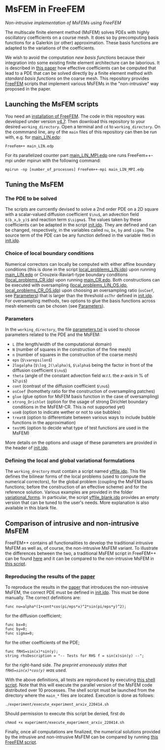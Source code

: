 # MsFEM in FreeFEM
*Non-intrusive implementation of MsFEMs using FreeFEM*

The multiscale finite element method (MsFEM) solves PDEs with highly oscillatory coefficients on a course mesh. It does so by precomputing basis functions for a Galerkin (or other) approximation. These basis functions are adapted to the variations of the coefficients. 

We wish to avoid the computation *new basis functions* because their integration into some existing finite element architecture can be laborious. It is described in [this paper](https://arxiv.org/abs/2204.06852) how effective coefficients can be computed that lead to a PDE that can be solved directly by a finite element method with *standard basis functions* on the coarse mesh. This repository provides [FreeFEM](https://freefem.org/) scripts that implement various MsFEMs in the "non-intrusive" way proposed in the paper.

## Launching the MsFEM scripts

You need an [installation of FreeFEM](https://doc.freefem.org/introduction/installation.html). The code in this repository was developed under version [v4.7](https://github.com/FreeFem/FreeFem-sources/releases/tag/v4.7).
Then download this repository to your desired `working_directory`. Open a terminal and `cd` to `working_directory`. On the commmand line, any of the `main` files of this repository can then be run with, e.g. for [main_LIN.edp](main_LIN.edp):
```
FreeFem++ main_LIN.edp
```
For its parallelized counter part [main_LIN_MPI.edp](main_LIN_MPI.edp) one runs FreeFem++-mpi under mpirun with the following command:
```
mpirun -np [number_of_processes] FreeFem++-mpi main_LIN_MPI.edp
```

## Tuning the MsFEM
### The PDE to be solved
The scripts are currcently devised to solve a 2nd order PDE on a 2D square with a scalar-valued diffusion coefficient `$\nu$`, an advection field `$(b_x,b_y)$` and reaction term `$\sigma$`. The values taken by these coefficients can be adapted in the script [init.idp](msfem_blocks/init.idp). They are defined and can be changed, respectively, in the variables called `nu`, `bx`, `by` and `sigma`. The source term of the PDE can be any function defined in the variable `fRHS` in [init.idp](msfem_blocks/init.idp).

### Choice of local boundary conditions
Numerical correctors can locally be computed with either affine boundary conditions (this is done in the script [local_problems_LIN.idp](msfem_blocks/local_problems_LIN.idp)) upon running [main_LIN.edp](main_LIN.edp) or Crouzeix-Raviart-type boundary conditions ([local_problems_CR.idp](msfem_blocks/local_problems_CR.idp)) upon running [main_CR.edp](main_CR.edp). 
Both constructions can be executed with oversampling ([local_problems_LIN_OS.idp](msfem_blocks/local_problems_LIN_OS.idp), [local_problems_CR_OS.idp](msfem_blocks/local_problems_CR_OS.idp)) upon choosing an oversampling ratio (`osCoef`, see [Parameters](#parameters)) that is larger than the threshold `osThr` defined in [init.idp](msfem_blocks/init.idp). For oversampling methods, two options to glue the basis functions across mesh elements can be chosen (see [Parameters](#parameters)).

### Parameters
In the `working_directory`, the file [parameters.txt](parameters.txt) is used to choose parameters related to the PDE and the MsFEM: 
- `L` (the length/width of the computational domain)
- `N` (number of squares in the construction of the fine mesh)
- `n` (number of squares in the construction of the coarse mesh)
- `eps` (`$\varepsilon$`) 
- `2logalpha` (`$\log_2(\alpha)$`, `$\alpha$` being the factor in front of the diffusion coefficient `$\nu$`)
- `theta` (angle of the constant advection field w.r.t. the $x$-axis in % of `$2\pi$`)
- `cont` (contrast of the diffusion coefficient `$\nu$`)
- `osCoef` (homothety ratio for the construction of oversampling patches)
- `glue` (glue option for MsFEM basis function in the case of oversampling)
- `strong_Drichlet` (option for the usage of strong Dirichlet boundary conditions in the MsFEM-CR. This is not supported yet)
- `useB` (option to indicate wether or not to use bubbles)
- `treatB` (option to differentiate between various ways to include bubble functions in the approximation)
- `testMS` (option to decide what type of test functions are used in the MsFEM)

More details on the options and usage of these parameters are provided in the header of [init.idp](msfem_blocks/init.idp).

### Defining the local and global variational formulations
The `working_drectory` must contain a script named [vffile.idp](vffile.idp). This file defines the bilinear forms of the local problems (used to compute the numerical correctors), for the global problem (coupling the MsFEM basis functions; before the construction of an effective scheme) and for the reference solution. Various examples are provided in the folder [variational_forms](variational_forms). In particular, the script [vffile_blank.idp](variational_forms/vffile_blank.idp) provides an empty version that can be tuned to the user's needs. More explanation is also available in this blank file.

## Comparison of intrusive and non-intrusive MsFEM
FreeFEM++ contains all functionalities to develop the traditional intrusive MsFEM as well as, of course, the non-intrusive MsFEM variant. To illustrate the differences between the two, a traditional MsFEM script in FreeFEM++ can be found [here](miscellaneous/compare_intrusive_vs_non_intrusive/msfem_diffusion_intrusive.edp) and it can be compared to the non-intrusive MsFEM in [this script](miscellaneous/compare_intrusive_vs_non_intrusive/msfem_diffusion_non_intrusive.edp).

### Reproducing the results of the [paper](https://arxiv.org/abs/2204.06852)
To reproduce the results in the [paper](https://arxiv.org/abs/2204.06852) that introduces the non-intrusive MsFEM, the correct PDE must be defined in [init.idp](msfem_blocks/init.idp). This must be done manually. The correct definitions are:

```
func nu=alpha*(1+cont*cos(pi/eps*x)^2*sin(pi/eps*y)^2);
```
for the diffusion coefficient;
```
func bx=0;
func by=0;
func sigma=0;
```
for the other coefficients of the PDE;
```
func fRHS=sin(x)*sin(y);
string rhsDescription = "-- Tests for RHS f = sin(x)sin(y) --";
```
for the right-hand side.
*The preprint erroneously states that `fRHS=sin(x)*cos(y)` was used.*

With the above definitions, all tests are reproduced by executing [this shell script](experiment/execute_experiment_arxiv_220414.sh). Note that this will execute the parallel version of the MsFEM code distributed over 10 processes. The shell script must be launched from the directory where the `main_*` files are located. Execution is done as follows:
```
./experiment/execute_experiment_arxiv_220414.sh
```
Should permission to execute this script be denied, first do
```
chmod +x experiment/execute_experiment_arxiv_220414.sh 
```

Finally, once all computations are finalized, the numerical solutions provided by the intrusive and non-intrusive MsFEM can be compared by running [this FreeFEM script](miscellaneous/compare_intrusive_vs_non_intrusive/testMS_compare.edp).